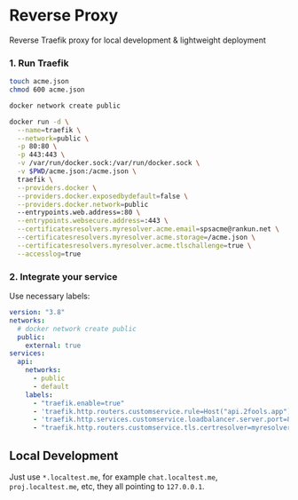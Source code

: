 # Reverse Proxy

Reverse Traefik proxy for local development & lightweight deployment

### 1. Run Traefik

```bash
touch acme.json
chmod 600 acme.json

docker network create public

docker run -d \
  --name=traefik \
  --network=public \
  -p 80:80 \
  -p 443:443 \
  -v /var/run/docker.sock:/var/run/docker.sock \
  -v $PWD/acme.json:/acme.json \
  traefik \
  --providers.docker \
  --providers.docker.exposedbydefault=false \
  --providers.docker.network=public
  --entrypoints.web.address=:80 \
  --entrypoints.websecure.address=:443 \
  --certificatesresolvers.myresolver.acme.email=spsacme@rankun.net \
  --certificatesresolvers.myresolver.acme.storage=/acme.json \
  --certificatesresolvers.myresolver.acme.tlschallenge=true \
  --accesslog=true
```

### 2. Integrate your service

Use necessary labels:

```yaml
version: "3.8"
networks:
  # docker network create public
  public:
    external: true
services:
  api:
    networks:
      - public
      - default
    labels:
      - "traefik.enable=true"
      - 'traefik.http.routers.customservice.rule=Host("api.2fools.app")'
      - 'traefik.http.services.customservice.loadbalancer.server.port=8000'
      - "traefik.http.routers.customservice.tls.certresolver=myresolver"
```

## Local Development

Just use `*.localtest.me`, for example `chat.localtest.me`, `proj.localtest.me`, etc, they all pointing to `127.0.0.1`.

